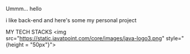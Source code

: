 Ummm... hello

i like back-end and here's some my personal project

MY TECH STACKS
<img src="https://static.javatpoint.com/core/images/java-logo3.png" style="{height = "50px"}">

